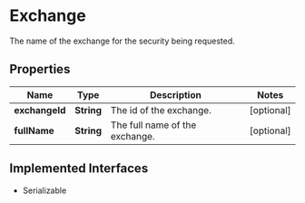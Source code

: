 

# Exchange

The name of the exchange for the security being requested.

## Properties

Name | Type | Description | Notes
------------ | ------------- | ------------- | -------------
**exchangeId** | **String** | The id of the exchange. |  [optional]
**fullName** | **String** | The full name of the exchange. |  [optional]


## Implemented Interfaces

* Serializable



